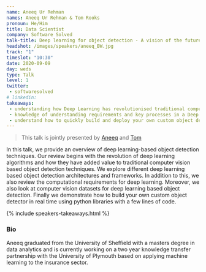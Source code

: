 ```yaml
---
name: Aneeq Ur Rehman
names: Aneeq Ur Rehman & Tom Rooks
pronoun: He/Him
title: Data Scientist
company: Software Solved
talk-title: Deep learning for object detection - A vision of the future
headshot: /images/speakers/aneeq_BW.jpg
track: "1"
timeslot: "10:30"
date: 2020-09-09
day: weds
type: Talk
level: 1
twitter:
 - softwaresolved
# linkedin: 
takeaways:
 - understanding how Deep Learning has revolutionised traditional computer vision
 - knowledge of understanding requirements and key processes in a Deep Learning based custom object detection framework
 - understand how to quickly build and deploy your own custom object detector with few lines of codes and some resources for additional help
---
```



<blockquote>This talk is jointly presented by <a href="/speakers/aneeq-ur-rehman.html">Aneeq</a> and <a href="/speakers/tom-rooks.html">Tom</a></blockquote>

<p>In this talk, we provide an overview of deep learning-based object detection techniques. Our review begins with the revolution of deep learning algorithms and how they have added value to traditional computer vision based object detection techniques. We explore different deep learning based object detection architectures and frameworks. In addition to this, we also review the computational requirements for deep learning. Moreover, we also look at  computer vision datasets for deep learning based object detection. Finally we demonstrate how to build your own custom object detector in real time using python libraries with a few lines of code.</p>

{% include speakers-takeaways.html %}

<h3>Bio</h3>
<p>Aneeq graduated from the University of Sheffield with a masters degree in data analytics and is currently working on a two year knowledge transfer partnership with the University of Plymouth based on applying machine learning to the insurance sector.</p>
